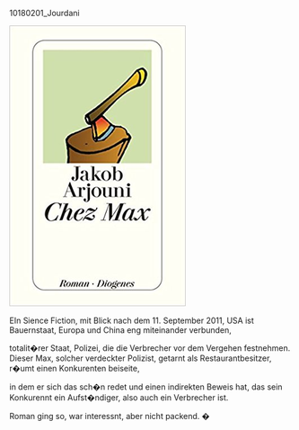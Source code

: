 



10180201\_Jourdani
  

  

![](../_bilder/20180201_jourdani0.png)  

  

EIn Sience Fiction, mit Blick nach dem 11. September 2011, USA ist Bauernstaat, Europa und China eng miteinander verbunden,  

totalit�rer Staat, Polizei, die die Verbrecher vor dem Vergehen festnehmen. Dieser Max, solcher verdeckter Polizist, getarnt als Restaurantbesitzer, r�umt einen Konkurenten beiseite,  

in dem er sich das sch�n redet und einen indirekten Beweis hat, das sein Konkurennt ein Aufst�ndiger, also auch ein Verbrecher ist.  

  

Roman ging so, war interessnt, aber nicht packend. �